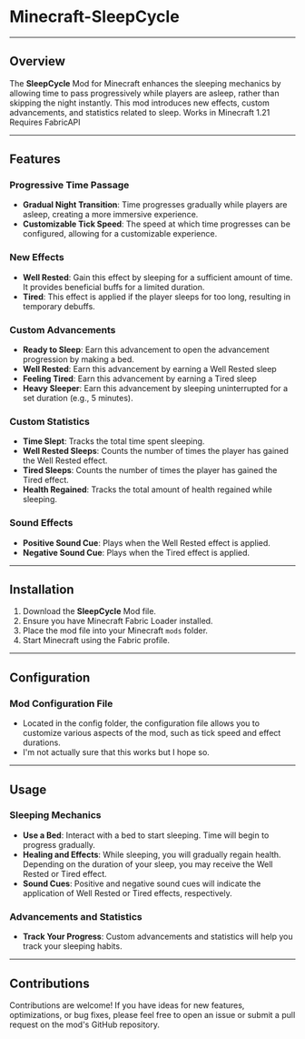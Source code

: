 Minecraft-SleepCycle
===============
---------------	

## Overview

The **SleepCycle** Mod for Minecraft enhances the sleeping mechanics by allowing time to pass progressively while players are asleep, rather than skipping the night instantly. This mod introduces new effects, custom advancements, and statistics related to sleep.
Works in Minecraft 1.21
Requires FabricAPI


---------------	

## Features

### Progressive Time Passage

- **Gradual Night Transition**: Time progresses gradually while players are asleep, creating a more immersive experience.
- **Customizable Tick Speed**: The speed at which time progresses can be configured, allowing for a customizable experience.

### New Effects

- **Well Rested**: Gain this effect by sleeping for a sufficient amount of time. It provides beneficial buffs for a limited duration.
- **Tired**: This effect is applied if the player sleeps for too long, resulting in temporary debuffs.

### Custom Advancements

- **Ready to Sleep**: Earn this advancement to open the advancement progression by making a bed.
- **Well Rested**: Earn this advancement by earning a Well Rested sleep
- **Feeling Tired**: Earn this advancement by earning a Tired sleep
- **Heavy Sleeper**: Earn this advancement by sleeping uninterrupted for a set duration (e.g., 5 minutes).

### Custom Statistics

- **Time Slept**: Tracks the total time spent sleeping.
- **Well Rested Sleeps**: Counts the number of times the player has gained the Well Rested effect.
- **Tired Sleeps**: Counts the number of times the player has gained the Tired effect.
- **Health Regained**: Tracks the total amount of health regained while sleeping.

### Sound Effects

- **Positive Sound Cue**: Plays when the Well Rested effect is applied.
- **Negative Sound Cue**: Plays when the Tired effect is applied.

---------------	

## Installation

1. Download the **SleepCycle** Mod file.
2. Ensure you have Minecraft Fabric Loader installed.
3. Place the mod file into your Minecraft `mods` folder.
4. Start Minecraft using the Fabric profile.

---------------	

## Configuration

### Mod Configuration File

- Located in the config folder, the configuration file allows you to customize various aspects of the mod, such as tick speed and effect durations.
- I'm not actually sure that this works but I hope so.

---------------	

## Usage

### Sleeping Mechanics

- **Use a Bed**: Interact with a bed to start sleeping. Time will begin to progress gradually.
- **Healing and Effects**: While sleeping, you will gradually regain health. Depending on the duration of your sleep, you may receive the Well Rested or Tired effect.
- **Sound Cues**: Positive and negative sound cues will indicate the application of Well Rested or Tired effects, respectively.

### Advancements and Statistics

- **Track Your Progress**: Custom advancements and statistics will help you track your sleeping habits.

---------------	

## Contributions

Contributions are welcome! If you have ideas for new features, optimizations, or bug fixes, please feel free to open an issue or submit a pull request on the mod's GitHub repository.